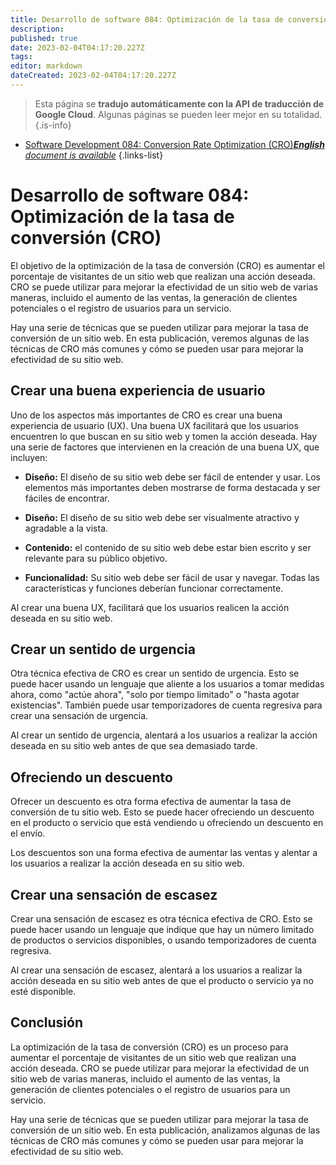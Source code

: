 ```yaml
---
title: Desarrollo de software 084: Optimización de la tasa de conversión (CRO)
description: 
published: true
date: 2023-02-04T04:17:20.227Z
tags: 
editor: markdown
dateCreated: 2023-02-04T04:17:20.227Z
---
```


> Esta página se **tradujo automáticamente con la API de traducción de Google Cloud**.
Algunas páginas se pueden leer mejor en su totalidad.{.is-info}



- [Software Development 084: Conversion Rate Optimization (CRO)***English** document is available*](/en/Knowledge-base/Software-Development/Learning/software-development-084-conversion-rate-optimization-cro)
{.links-list}


# Desarrollo de software 084: Optimización de la tasa de conversión (CRO)

El objetivo de la optimización de la tasa de conversión (CRO) es aumentar el porcentaje de visitantes de un sitio web que realizan una acción deseada. CRO se puede utilizar para mejorar la efectividad de un sitio web de varias maneras, incluido el aumento de las ventas, la generación de clientes potenciales o el registro de usuarios para un servicio.

Hay una serie de técnicas que se pueden utilizar para mejorar la tasa de conversión de un sitio web. En esta publicación, veremos algunas de las técnicas de CRO más comunes y cómo se pueden usar para mejorar la efectividad de su sitio web.

## Crear una buena experiencia de usuario

Uno de los aspectos más importantes de CRO es crear una buena experiencia de usuario (UX). Una buena UX facilitará que los usuarios encuentren lo que buscan en su sitio web y tomen la acción deseada. Hay una serie de factores que intervienen en la creación de una buena UX, que incluyen:

- **Diseño:** El diseño de su sitio web debe ser fácil de entender y usar. Los elementos más importantes deben mostrarse de forma destacada y ser fáciles de encontrar.

- **Diseño:** El diseño de su sitio web debe ser visualmente atractivo y agradable a la vista.

- **Contenido:** el contenido de su sitio web debe estar bien escrito y ser relevante para su público objetivo.

- **Funcionalidad:** Su sitio web debe ser fácil de usar y navegar. Todas las características y funciones deberían funcionar correctamente.

Al crear una buena UX, facilitará que los usuarios realicen la acción deseada en su sitio web.

## Crear un sentido de urgencia

Otra técnica efectiva de CRO es crear un sentido de urgencia. Esto se puede hacer usando un lenguaje que aliente a los usuarios a tomar medidas ahora, como "actúe ahora", "solo por tiempo limitado" o "hasta agotar existencias". También puede usar temporizadores de cuenta regresiva para crear una sensación de urgencia.

Al crear un sentido de urgencia, alentará a los usuarios a realizar la acción deseada en su sitio web antes de que sea demasiado tarde.

## Ofreciendo un descuento

Ofrecer un descuento es otra forma efectiva de aumentar la tasa de conversión de tu sitio web. Esto se puede hacer ofreciendo un descuento en el producto o servicio que está vendiendo u ofreciendo un descuento en el envío.

Los descuentos son una forma efectiva de aumentar las ventas y alentar a los usuarios a realizar la acción deseada en su sitio web.

## Crear una sensación de escasez

Crear una sensación de escasez es otra técnica efectiva de CRO. Esto se puede hacer usando un lenguaje que indique que hay un número limitado de productos o servicios disponibles, o usando temporizadores de cuenta regresiva.

Al crear una sensación de escasez, alentará a los usuarios a realizar la acción deseada en su sitio web antes de que el producto o servicio ya no esté disponible.

## Conclusión

La optimización de la tasa de conversión (CRO) es un proceso para aumentar el porcentaje de visitantes de un sitio web que realizan una acción deseada. CRO se puede utilizar para mejorar la efectividad de un sitio web de varias maneras, incluido el aumento de las ventas, la generación de clientes potenciales o el registro de usuarios para un servicio.

Hay una serie de técnicas que se pueden utilizar para mejorar la tasa de conversión de un sitio web. En esta publicación, analizamos algunas de las técnicas de CRO más comunes y cómo se pueden usar para mejorar la efectividad de su sitio web.